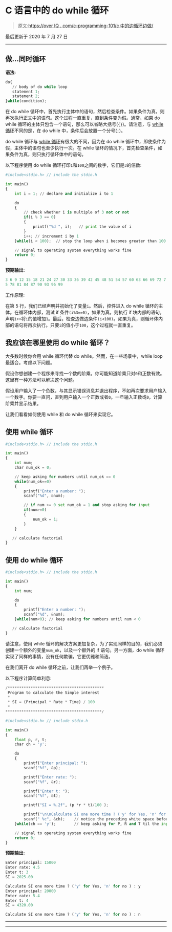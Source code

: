 # C 语言中的 do while 循环

> 原文:[https://over IQ . com/c-programming-101/c 中的边循环边做/](https://overiq.com/c-programming-101/the-do-while-loop-in-c/)

最后更新于 2020 年 7 月 27 日

* * *

## 做…同时循环

**语法:**

```py
do{
   // body of do while loop
   statement 1;
   statement 2;
}while(condition);

```

在 do while 循环中，首先执行主体中的语句，然后检查条件。如果条件为真，则再次执行正文中的语句。这个过程一直重复，直到条件变为假。通常，如果 do while 循环的主体只包含一个语句，那么可以省略大括号(`{}`)。请注意，与 [while 循环](/c-programming-101/the-while-loop-in-c/)不同的是，在 do while 中，条件后会放置一个分号(`;`)。

do while 循环与 [while 循环](/c-programming-101/the-do-while-loop-in-c/)有很大的不同，因为在 do while 循环中，即使条件为假，主体中的语句也至少执行一次。在 while 循环的情况下，首先检查条件，如果条件为真，则只执行循环体中的语句。

以下程序使用 do while 循环打印`1`和`100`之间的数字，它们是`3`的倍数:

```py
#include<stdio.h> // include the stdio.h

int main()
{
    int i = 1; // declare and initialize i to 1

    do
    {
        // check whether i is multiple of 3 not or not
        if(i % 3 == 0)
        {
            printf("%d ", i);   // print the value of i
        }
        i++; // increment i by 1
    }while(i < 100);  // stop the loop when i becomes greater than 100

    // signal to operating system everything works fine
    return 0;
}

```

**预期输出:**

```py
3 6 9 12 15 18 21 24 27 30 33 36 39 42 45 48 51 54 57 60 63 66 69 72 7
5 78 81 84 87 90 93 96 99

```

工作原理:

在第 5 行，我们已经声明并初始化了变量`i`。然后，控件进入 do while 循环的主体。在循环体内部，测试 if 条件`(i%3==0)`，如果为真，则执行 if 块内部的语句。声明`i++`将`i`的值增加`1`。最后，检查边做边条件`(i<100)`。如果为真，则循环体内部的语句将再次执行。只要`i`的值小于`100`，这个过程就一直重复。

## 我应该在哪里使用 do while 循环？

大多数时候你会用 while 循环代替 do while。然而，在一些场景中，while loop 最适合。考虑以下问题。

假设你想创建一个程序来寻找一个数的阶乘。你可能知道阶乘只对`0`和正数有效。这里有一种方法可以解决这个问题。

假设用户输入了一个负数，与其显示错误消息并退出程序，不如再次要求用户输入一个数字。你要一直问，直到用户输入一个正数或者`0`。一旦输入正数或`0`，计算阶乘并显示结果。

让我们看看如何使用 while 和 do while 循环来实现它。

## 使用 while 循环

```py
#include<stdio.h> // include the stdio.h

int main()
{
    int num;
    char num_ok = 0;

    // keep asking for numbers until num_ok == 0
    while(num_ok==0)
    {
        printf("Enter a number: ");
        scanf("%d", &num);

        // if num >= 0 set num_ok = 1 and stop asking for input
        if(num>=0)
        {
            num_ok = 1;
        }
    }

   // calculate factorial
}

```

## 使用 do while 循环

```py
#include<stdio.h> // include the stdio.h

int main()
{
    int num;

    do
    {
        printf("Enter a number: ");
        scanf("%d", &num);
    }while(num<0); // keep asking for numbers until num < 0

   // calculate factorial
}

```

请注意，使用 while 循环的解决方案更加复杂，为了实现同样的目的，我们必须创建一个额外的变量`num_ok`，以及一个额外的 if 语句。另一方面，do while 循环实现了同样的事情，没有任何欺骗，它更优雅和简洁。

在我们离开 do while 循环之前，让我们再举一个例子。

以下程序计算简单利息:

```py
/******************************************
 Program to calculate the Simple interest 
 *
 * SI = (Principal * Rate * Time) / 100
 *
******************************************/

#include<stdio.h> // include stdio.h

int main()
{
    float p, r, t;
    char ch = 'y';

    do
    {
        printf("Enter principal: ");
        scanf("%f", &p);

        printf("Enter rate: ");
        scanf("%f", &r);

        printf("Enter t: ");
        scanf("%f", &t);

        printf("SI = %.2f", (p *r * t)/100 );

        printf("\n\nCalculate SI one more time ? ('y' for Yes, 'n' for no ) : ");
        scanf(" %c", &ch);    // notice the preceding white space before %c 
    }while(ch == 'y');        // keep asking for P, R and T til the input is 'y'

    // signal to operating system everything works fine
    return 0;
}

```

**预期输出:**

```py
Enter principal: 15000
Enter rate: 4.5
Enter t: 3
SI = 2025.00

Calculate SI one more time ? ('y' for Yes, 'n' for no ) : y
Enter principal: 20000
Enter rate: 5.4
Enter t: 4
SI = 4320.00

Calculate SI one more time ? ('y' for Yes, 'n' for no ) : n

```

* * *

* * *